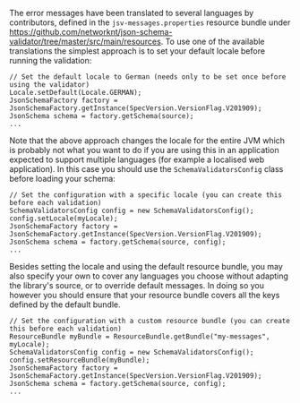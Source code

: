 The error messages have been translated to several languages by contributors, defined in the `jsv-messages.properties` resource
bundle under https://github.com/networknt/json-schema-validator/tree/master/src/main/resources. To use one of the
available translations the simplest approach is to set your default locale before running the validation:

```
// Set the default locale to German (needs only to be set once before using the validator)
Locale.setDefault(Locale.GERMAN);
JsonSchemaFactory factory = JsonSchemaFactory.getInstance(SpecVersion.VersionFlag.V201909);
JsonSchema schema = factory.getSchema(source);
...
```

Note that the above approach changes the locale for the entire JVM which is probably not what you want to do if you are
using this in an application expected to support multiple languages (for example a localised web application). In this
case you should use the `SchemaValidatorsConfig` class before loading your schema:

```
// Set the configuration with a specific locale (you can create this before each validation)
SchemaValidatorsConfig config = new SchemaValidatorsConfig();
config.setLocale(myLocale);
JsonSchemaFactory factory = JsonSchemaFactory.getInstance(SpecVersion.VersionFlag.V201909);
JsonSchema schema = factory.getSchema(source, config);
...
```

Besides setting the locale and using the default resource bundle, you may also specify your own to cover any languages you
choose without adapting the library's source, or to override default messages. In doing so you however you should ensure that
your resource bundle covers all the keys defined by the default bundle. 

```
// Set the configuration with a custom resource bundle (you can create this before each validation)
ResourceBundle myBundle = ResourceBundle.getBundle("my-messages", myLocale);
SchemaValidatorsConfig config = new SchemaValidatorsConfig();
config.setResourceBundle(myBundle);
JsonSchemaFactory factory = JsonSchemaFactory.getInstance(SpecVersion.VersionFlag.V201909);
JsonSchema schema = factory.getSchema(source, config);
...
```